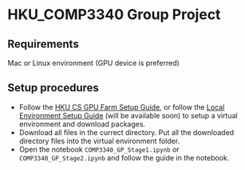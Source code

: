 # HKU_COMP3340 Group Project

## Requirements

Mac or Linux environment (GPU device is preferred)

## Setup procedures
* Follow the <a href="https://github.com/WuKunhuan/HKU_COMP3340/tree/main/HKU%20CS%20GPU%20Farm" target="_blank">HKU CS GPU Farm Setup Guide</a>, or follow the <a href=# target="_blank">Local Environment Setup Guide</a> (will be available soon) to setup a virtual environment and download packages. 
* Download all files in the currect directory. Put all the downloaded directory files into the virtual environment folder. 
* Open the notebook ```COMP3340_GP_Stage1.ipynb``` or ```COMP3340_GP_Stage2.ipynb``` and follow the guide in the notebook. 
